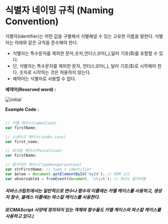 # 식별자 네이밍 규칙 (Naming Convention) #

식별자(identifier)는 어떤 값을 구별해서 식별해낼 수 있는 고유한 이름을 말한다.
식별자는 아래와 같은 규칙을 준수해야 한다.

  + 식별자는 특수문자를 제외한 문자,숫자,언더스코어(_),달러 기호($)를 포함할 수 있다.
  + 단, 식별자는 특수문자를 제외한 문자, 언더스코어(_), 달러 기호($)로 시작해야 한다. 숫자로 시작하는 것은 허용하지 않는다.
  + 예약어는 식별자로 사용할 수 없다.

**예약어(Reserved word) :**

![initial](https://user-images.githubusercontent.com/89209626/149662724-5a254e70-ad7a-4316-b38e-b65434e82808.png)


**Example Code :**

```javascript

// 카멜 케이스(camelCase)
var firstName;

// 스네이크 케이스(snake_case)
var first_name;

// 파크칼 케이스(PascalCase)
var FirstName;

// 헝가리언 케이스(typeHungarianCase)
var strFirstName; // type + identifier
var $elem = document.getElementById('myId'); // DOM 노드
var observable$ = fromEvent(document, 'click'); // RxJs 옵저버블

```

#### _자바스크립트에서는 일반적으로 변수나 함수의 이름에는 **카멜 케이스**를 사용하고, 생성자 함수, 클래스 이름에는 **파스칼 케이스**를 사용한다._
##### **(ECMAScript 사양에 정의되어 있는 객체와 함수들도 카멜 케이스와 파스칼 케이스를 사용하고 있다.)**